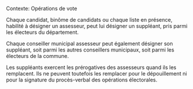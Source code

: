 Contexte: Opérations de vote

Chaque candidat, binôme de candidats ou chaque liste en présence, habilité à désigner un assesseur, peut lui désigner un suppléant, pris parmi les électeurs du département.

Chaque conseiller municipal assesseur peut également désigner son suppléant, soit parmi les autres conseillers municipaux, soit parmi les électeurs de la commune.

Les suppléants exercent les prérogatives des assesseurs quand ils les remplacent. Ils ne peuvent toutefois les remplacer pour le dépouillement ni pour la signature du procès-verbal des opérations électorales.